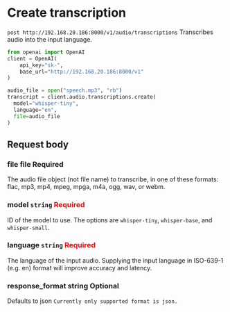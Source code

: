 # Create transcription
`post http://192.168.20.186:8000/v1/audio/transcriptions`
Transcribes audio into the input language.

```python
from openai import OpenAI
client = OpenAI(
    api_key="sk-",
    base_url="http://192.168.20.186:8000/v1"
)

audio_file = open("speech.mp3", "rb")
transcript = client.audio.transcriptions.create(
  model="whisper-tiny",
  language="en",
  file=audio_file
)
```

## Request body

### file file Required
The audio file object (not file name) to transcribe, in one of these formats: flac, mp3, mp4, mpeg, mpga, m4a, ogg, wav, or webm.

### model `string` <span style="color: red;">Required</span>
ID of the model to use. The options are `whisper-tiny`, `whisper-base`, and `whisper-small`.

### language `string` <span style="color: red;">Required</span>
The language of the input audio. Supplying the input language in ISO-639-1 (e.g. en) format will improve accuracy and latency.

### response_format string Optional
Defaults to json
`Currently only supported format is json.`